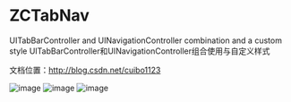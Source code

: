 # ZCTabNav

UITabBarController and UINavigationController combination and a custom style
UITabBarController和UINavigationController组合使用与自定义样式


文档位置：http://blog.csdn.net/cuibo1123


![image](https://github.com/zcsoft/ZCTabNav/blob/master/DemoImage/1.png)
![image](https://github.com/zcsoft/ZCTabNav/blob/master/DemoImage/2.png)
![image](https://github.com/zcsoft/ZCTabNav/blob/master/DemoImage/3.png)
